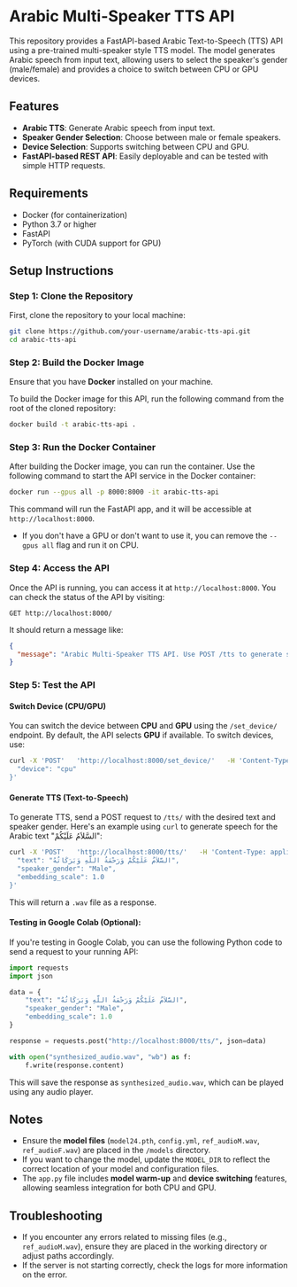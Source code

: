 
# Arabic Multi-Speaker TTS API

This repository provides a FastAPI-based Arabic Text-to-Speech (TTS) API using a pre-trained multi-speaker style TTS model. The model generates Arabic speech from input text, allowing users to select the speaker's gender (male/female) and provides a choice to switch between CPU or GPU devices.

## Features

- **Arabic TTS**: Generate Arabic speech from input text.
- **Speaker Gender Selection**: Choose between male or female speakers.
- **Device Selection**: Supports switching between CPU and GPU.
- **FastAPI-based REST API**: Easily deployable and can be tested with simple HTTP requests.

## Requirements

- Docker (for containerization)
- Python 3.7 or higher
- FastAPI
- PyTorch (with CUDA support for GPU)

## Setup Instructions

### Step 1: Clone the Repository

First, clone the repository to your local machine:

```bash
git clone https://github.com/your-username/arabic-tts-api.git
cd arabic-tts-api
```

### Step 2: Build the Docker Image

Ensure that you have **Docker** installed on your machine.

To build the Docker image for this API, run the following command from the root of the cloned repository:

```bash
docker build -t arabic-tts-api .
```

### Step 3: Run the Docker Container

After building the Docker image, you can run the container. Use the following command to start the API service in the Docker container:

```bash
docker run --gpus all -p 8000:8000 -it arabic-tts-api
```

This command will run the FastAPI app, and it will be accessible at `http://localhost:8000`.

- If you don't have a GPU or don't want to use it, you can remove the `--gpus all` flag and run it on CPU.

### Step 4: Access the API

Once the API is running, you can access it at `http://localhost:8000`. You can check the status of the API by visiting:

```
GET http://localhost:8000/
```

It should return a message like:

```json
{
  "message": "Arabic Multi-Speaker TTS API. Use POST /tts to generate speech."
}
```

### Step 5: Test the API

#### Switch Device (CPU/GPU)

You can switch the device between **CPU** and **GPU** using the `/set_device/` endpoint. By default, the API selects **GPU** if available. To switch devices, use:

```bash
curl -X 'POST'   'http://localhost:8000/set_device/'   -H 'Content-Type: application/json'   -d '{
  "device": "cpu"
}'
```

#### Generate TTS (Text-to-Speech)

To generate TTS, send a POST request to `/tts/` with the desired text and speaker gender. Here's an example using `curl` to generate speech for the Arabic text "السَّلاَمُ عَلَيْكُمْ":

```bash
curl -X 'POST'   'http://localhost:8000/tts/'   -H 'Content-Type: application/json'   -d '{
  "text": "السَّلاَمُ عَلَيْكُمْ وَرَحْمَةُ اللَّهِ وَبَرَكَاتُهُ",
  "speaker_gender": "Male",
  "embedding_scale": 1.0
}'
```

This will return a `.wav` file as a response.

#### Testing in Google Colab (Optional):

If you're testing in Google Colab, you can use the following Python code to send a request to your running API:

```python
import requests
import json

data = {
    "text": "السَّلاَمُ عَلَيْكُمْ وَرَحْمَةُ اللَّهِ وَبَرَكَاتُهُ",
    "speaker_gender": "Male",
    "embedding_scale": 1.0
}

response = requests.post("http://localhost:8000/tts/", json=data)

with open("synthesized_audio.wav", "wb") as f:
    f.write(response.content)
```

This will save the response as `synthesized_audio.wav`, which can be played using any audio player.



## Notes

- Ensure the **model files** (`model24.pth`, `config.yml`, `ref_audioM.wav`, `ref_audioF.wav`) are placed in the `/models` directory. 
- If you want to change the model, update the `MODEL_DIR` to reflect the correct location of your model and configuration files.
- The `app.py` file includes **model warm-up** and **device switching** features, allowing seamless integration for both CPU and GPU.

## Troubleshooting

- If you encounter any errors related to missing files (e.g., `ref_audioM.wav`), ensure they are placed in the working directory or adjust paths accordingly.
- If the server is not starting correctly, check the logs for more information on the error.
